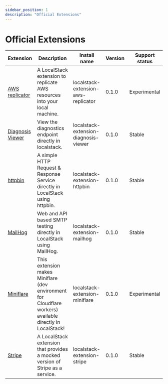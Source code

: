 ```yaml
---
sidebar_position: 1
description: "Official Extensions"
---
```


# Official Extensions

| Extension                                                                                          | Description                                                                | Install name                          | Version | Support status |
|----------------------------------------------------------------------------------------------------|----------------------------------------------------------------------------|---------------------------------------|---------|----------------|
| [AWS replicator](https://github.com/localstack/localstack-extensions/tree/main/aws-replicator)     | A LocalStack extension to replicate AWS resources into your local machine. | localstack-extension-aws-replicator   | 0.1.0   | Experimental   |
| [Diagnosis Viewer](https://github.com/localstack/localstack-extensions/tree/main/diagnosis-viewer) | View the diagnostics endpoint directly in localstack.                      | localstack-extension-diagnosis-viewer | 0.1.0   | Stable         |
| [httpbin](https://github.com/localstack/localstack-extensions/tree/main/httpbin)                   | A simple HTTP Request & Response Service directly in LocalStack using httpbin.                                                                           | localstack-extension-httpbin          | 0.1.0   | Stable         |
| [MailHog](https://github.com/localstack/localstack-extensions/tree/main/mailhog)                   | Web and API based SMTP testing directly in LocalStack using MailHog.                                                                           | localstack-extension-mailhog          | 0.1.0   | Stable         |
| [Miniflare](https://github.com/localstack/localstack-extensions/tree/main/miniflare)               | This extension makes Miniflare (dev environment for Cloudflare workers) available directly in LocalStack!                                                                           | localstack-extension-miniflare        | 0.1.0   | Experimental   |
| [Stripe](https://github.com/localstack/localstack-extensions/tree/main/stripe)                     | A LocalStack extension that provides a mocked version of Stripe as a service.                                                                           | localstack-extension-stripe           | 0.1.0   | Stable         |